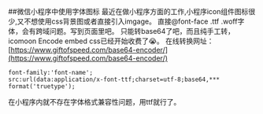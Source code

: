 ##微信小程序中使用字体图标
最近在做小程序方面的工作,小程序icon组件图标很少,又不想使用css背景图或者直接引入imgage。
直接@font-face .ttf .woff字体，会有跨域问题。写到页面里吧。
只能转base64了吧，而且纯手工转，icomoon Encode embed css已经开始收费了😭。
在线转换网址：[https://www.giftofspeed.com/base64-encoder/](https://www.giftofspeed.com/base64-encoder/)
```@font-face {
font-family:'font-name';
src:url(data:application/x-font-ttf;charset=utf-8;base64,*** format('truetype');
```
在小程序内就不存在字体格式兼容性问题，用ttf就行了。



